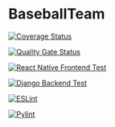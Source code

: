 # BaseballTeam

[![Coverage Status](https://coveralls.io/repos/github/vietman2/BaseballTeam/badge.svg?branch=dev)](https://coveralls.io/github/vietman2/BaseballTeam?branch=dev)

[![Quality Gate Status](https://sonarcloud.io/api/project_badges/measure?project=vietman2_BaseballTeam&metric=alert_status)](https://sonarcloud.io/summary/new_code?id=vietman2_BaseballTeam)

[![React Native Frontend Test](https://github.com/vietman2/BaseballTeam/actions/workflows/react_native_test.yml/badge.svg)](https://github.com/vietman2/BaseballTeam/actions/workflows/react_native_test.yml)

[![Django Backend Test](https://github.com/vietman2/BaseballTeam/actions/workflows/django_test.yml/badge.svg)](https://github.com/vietman2/BaseballTeam/actions/workflows/django_test.yml)

[![ESLint](https://github.com/vietman2/BaseballTeam/actions/workflows/eslint.yml/badge.svg)](https://github.com/vietman2/BaseballTeam/actions/workflows/eslint.yml)

[![Pylint](https://github.com/vietman2/BaseballTeam/actions/workflows/pylint.yml/badge.svg)](https://github.com/vietman2/BaseballTeam/actions/workflows/pylint.yml)
